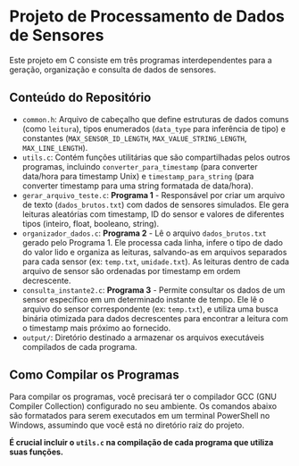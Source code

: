# Projeto de Processamento de Dados de Sensores

Este projeto em C consiste em três programas interdependentes para a geração, organização e consulta de dados de sensores.

## Conteúdo do Repositório

* `common.h`: Arquivo de cabeçalho que define estruturas de dados comuns (como `leitura`), tipos enumerados (`data_type` para inferência de tipo) e constantes (`MAX_SENSOR_ID_LENGTH`, `MAX_VALUE_STRING_LENGTH`, `MAX_LINE_LENGTH`).
* `utils.c`: Contém funções utilitárias que são compartilhadas pelos outros programas, incluindo `converter_para_timestamp` (para converter data/hora para timestamp Unix) e `timestamp_para_string` (para converter timestamp para uma string formatada de data/hora).
* `gerar_arquivo_teste.c`: **Programa 1** - Responsável por criar um arquivo de texto (`dados_brutos.txt`) com dados de sensores simulados. Ele gera leituras aleatórias com timestamp, ID do sensor e valores de diferentes tipos (inteiro, float, booleano, string).
* `organizador_dados.c`: **Programa 2** - Lê o arquivo `dados_brutos.txt` gerado pelo Programa 1. Ele processa cada linha, infere o tipo de dado do valor lido e organiza as leituras, salvando-as em arquivos separados para cada sensor (ex: `temp.txt`, `umidade.txt`). As leituras dentro de cada arquivo de sensor são ordenadas por timestamp em ordem decrescente.
* `consulta_instante2.c`: **Programa 3** - Permite consultar os dados de um sensor específico em um determinado instante de tempo. Ele lê o arquivo do sensor correspondente (ex: `temp.txt`), e utiliza uma busca binária otimizada para dados decrescentes para encontrar a leitura com o timestamp mais próximo ao fornecido.
* `output/`: Diretório destinado a armazenar os arquivos executáveis compilados de cada programa.

## Como Compilar os Programas

Para compilar os programas, você precisará ter o compilador GCC (GNU Compiler Collection) configurado no seu ambiente. Os comandos abaixo são formatados para serem executados em um terminal PowerShell no Windows, assumindo que você está no diretório raiz do projeto.

**É crucial incluir o `utils.c` na compilação de cada programa que utiliza suas funções.**


